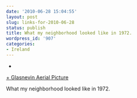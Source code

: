 ```yaml
---
date: '2010-06-28 15:04:55'
layout: post
slug: links-for-2010-06-28
status: publish
title: What my neighborhood looked like in 1972.
wordpress_id: '907'
categories:
- Ireland
---
```


  * 
                

[+ Glasnevin Aerial Picture](http://www.dublin.ie/forums/showthread.php?11425-Glasnevin-Aerial-Picture)


                

What my neighborhood looked like in 1972.


                
            
